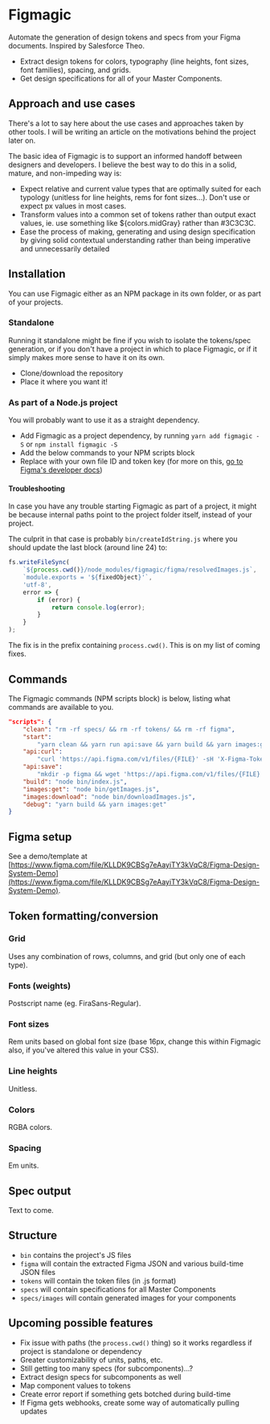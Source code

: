 # Figmagic

Automate the generation of design tokens and specs from your Figma documents. Inspired by Salesforce Theo.

* Extract design tokens for colors, typography (line heights, font sizes, font families), spacing, and grids.
* Get design specifications for all of your Master Components.

## Approach and use cases

There's a lot to say here about the use cases and approaches taken by other tools. I will be writing an article on the motivations behind the project later on.

The basic idea of Figmagic is to support an informed handoff between designers and developers. I believe the best way to do this in a solid, mature, and non-impeding way is:

* Expect relative and current value types that are optimally suited for each typology (unitless for line heights, rems for font sizes...). Don't use or expect px values in most cases.
* Transform values into a common set of tokens rather than output exact values, ie. use something like ${colors.midGray} rather than #3C3C3C.
* Ease the process of making, generating and using design specification by giving solid contextual understanding rather than being imperative and unnecessarily detailed

## Installation

You can use Figmagic either as an NPM package in its own folder, or as part of your projects.

### Standalone

Running it standalone might be fine if you wish to isolate the tokens/spec generation, or if you don't have a project in which to place Figmagic, or if it simply makes more sense to have it on its own.

* Clone/download the repository
* Place it where you want it!

### As part of a Node.js project

You will probably want to use it as a straight dependency.

* Add Figmagic as a project dependency, by running `yarn add figmagic -S` or `npm install figmagic -S`
* Add the below commands to your NPM scripts block
* Replace with your own file ID and token key (for more on this, [go to Figma's developer docs](https://www.figma.com/developers/docs))

#### Troubleshooting

In case you have any trouble starting Figmagic as part of a project, it might be because internal paths point to the project folder itself, instead of your project.

The culprit in that case is probably `bin/createIdString.js` where you should update the last block (around line 24) to:

```js
fs.writeFileSync(
	`${process.cwd()}/node_modules/figmagic/figma/resolvedImages.js`,
	`module.exports = '${fixedObject}'`,
	'utf-8',
	error => {
		if (error) {
			return console.log(error);
		}
	}
);
```

The fix is in the prefix containing `process.cwd()`. This is on my list of coming fixes.

## Commands

The Figmagic commands (NPM scripts block) is below, listing what commands are available to you.

```json
"scripts": {
	"clean": "rm -rf specs/ && rm -rf tokens/ && rm -rf figma",
	"start":
		"yarn clean && yarn run api:save && yarn build && yarn images:get && yarn images:download",
	"api:curl":
		"curl 'https://api.figma.com/v1/files/{FILE}' -sH 'X-Figma-Token: {TOKEN}' | python -m json.tool",
	"api:save":
		"mkdir -p figma && wget 'https://api.figma.com/v1/files/{FILE}' --header='X-Figma-Token: {TOKEN}' -O figma/figma.json",
	"build": "node bin/index.js",
	"images:get": "node bin/getImages.js",
	"images:download": "node bin/downloadImages.js",
	"debug": "yarn build && yarn images:get"
}
```

## Figma setup

See a demo/template at [https://www.figma.com/file/KLLDK9CBSg7eAayiTY3kVqC8/Figma-Design-System-Demo](https://www.figma.com/file/KLLDK9CBSg7eAayiTY3kVqC8/Figma-Design-System-Demo).

## Token formatting/conversion

### Grid

Uses any combination of rows, columns, and grid (but only one of each type).

### Fonts (weights)

Postscript name (eg. FiraSans-Regular).

### Font sizes

Rem units based on global font size (base 16px, change this within Figmagic also, if you've altered this value in your CSS).

### Line heights

Unitless.

### Colors

RGBA colors.

### Spacing

Em units.

## Spec output

Text to come.

## Structure

* `bin` contains the project's JS files
* `figma` will contain the extracted Figma JSON and various build-time JSON files
* `tokens` will contain the token files (in .js format)
* `specs` will contain specifications for all Master Components
* `specs/images` will contain generated images for your components

## Upcoming possible features

* Fix issue with paths (the `process.cwd()` thing) so it works regardless if project is standalone or dependency
* Greater customizability of units, paths, etc.
* Still getting too many specs (for subcomponents)...?
* Extract design specs for subcomponents as well
* Map component values to tokens
* Create error report if something gets botched during build-time
* If Figma gets webhooks, create some way of automatically pulling updates

